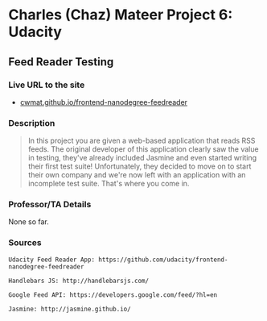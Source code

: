 # Charles (Chaz) Mateer Project 6: Udacity
## Feed Reader Testing

### Live URL to the site
- [cwmat.github.io/frontend-nanodegree-feedreader](http://cwmat.github.io/frontend-nanodegree-feedreader/)

### Description
> In this project you are given a web-based application that reads RSS feeds.
> The original developer of this application clearly saw the value in testing,
> they've already included Jasmine and even started writing their first test
> suite! Unfortunately, they decided to move on to start their own company and
> we're now left with an application with an incomplete test suite. That's where
> you come in.

### Professor/TA Details
None so far.

### Sources
    Udacity Feed Reader App: https://github.com/udacity/frontend-nanodegree-feedreader

    Handlebars JS: http://handlebarsjs.com/

    Google Feed API: https://developers.google.com/feed/?hl=en

    Jasmine: http://jasmine.github.io/
